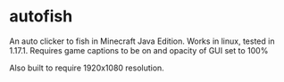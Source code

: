 # autofish

An auto clicker to fish in Minecraft Java Edition. Works in linux, tested in 1.17.1. Requires game captions to be on and opacity of GUI set to 100%

Also built to require 1920x1080 resolution.
